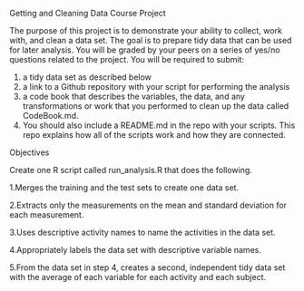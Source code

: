 Getting and Cleaning Data Course Project

The purpose of this project is to demonstrate your ability to collect, work with, and clean a data set. The goal is to prepare tidy data that can be used for later analysis. You will be graded by your peers on a series of yes/no questions related to the project. You will be required to submit: 
 1. a tidy data set as described below 
 2. a link to a Github repository with your script for performing the analysis 
 3. a code book that describes the variables, the data, and any transformations or work that you performed to clean up the data called CodeBook.md. 
 4. You should also include a README.md in the repo with your scripts. 
 This repo explains how all of the scripts work and how they are connected. 


Objectives

Create one R script called run_analysis.R that does the following. 

1.Merges the training and the test sets to create one data set. 

2.Extracts only the measurements on the mean and standard deviation for each measurement. 

3.Uses descriptive activity names to name the activities in the data set. 

4.Appropriately labels the data set with descriptive variable names.

5.From the data set in step 4, creates a second, independent tidy data set with the average of each variable for each activity and each subject. 
